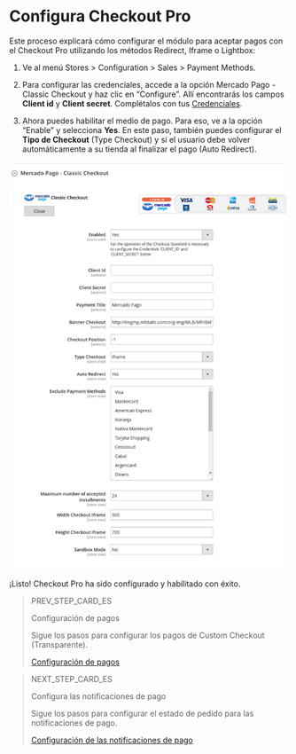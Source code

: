 # Configura Checkout Pro

Este proceso explicará cómo configurar el módulo para aceptar pagos con el Checkout Pro utilizando los métodos Redirect, Iframe o Lightbox:

1. Ve al menú Stores > Configuration > Sales > Payment Methods.

2. Para configurar las credenciales, accede a la opción Mercado Pago - Classic Checkout y haz clic en “Configure”. Allí encontrarás los campos **Client id** y **Client secret**. Complétalos con tus [Credenciales]([FAKER][CREDENTIALS][URL]).

3. Ahora puedes habilitar el medio de pago. Para eso, ve a la opción “Enable” y selecciona **Yes**. En este paso, también puedes configurar el **Tipo de Checkout** (Type Checkout) y si el usuario debe volver automáticamente a su tienda al finalizar el pago (Auto Redirect).

![Checkout Pro Redirect Configuration](images/magento2/mercadopago_global_configuration.png)

¡Listo! Checkout Pro ha sido configurado y habilitado con éxito.

> PREV_STEP_CARD_ES
>
> Configuración de pagos
>
> Sigue los pasos para configurar los pagos de Custom Checkout (Transparente).
>
> [Configuración de pagos](https://www.mercadopago[FAKER][URL][DOMAIN]/developers/es/guides/plugins/magento-two/payment-configuration)

> NEXT_STEP_CARD_ES
>
> Configura las notificaciones de pago
>
> Sigue los pasos para configurar el estado de pedido para las notificaciones de pago.
> 
> [Configuración de las notificaciones de pago](https://www.mercadopago[FAKER][URL][DOMAIN]/developers/es/guides/plugins/magento-two/notifications-configuration)